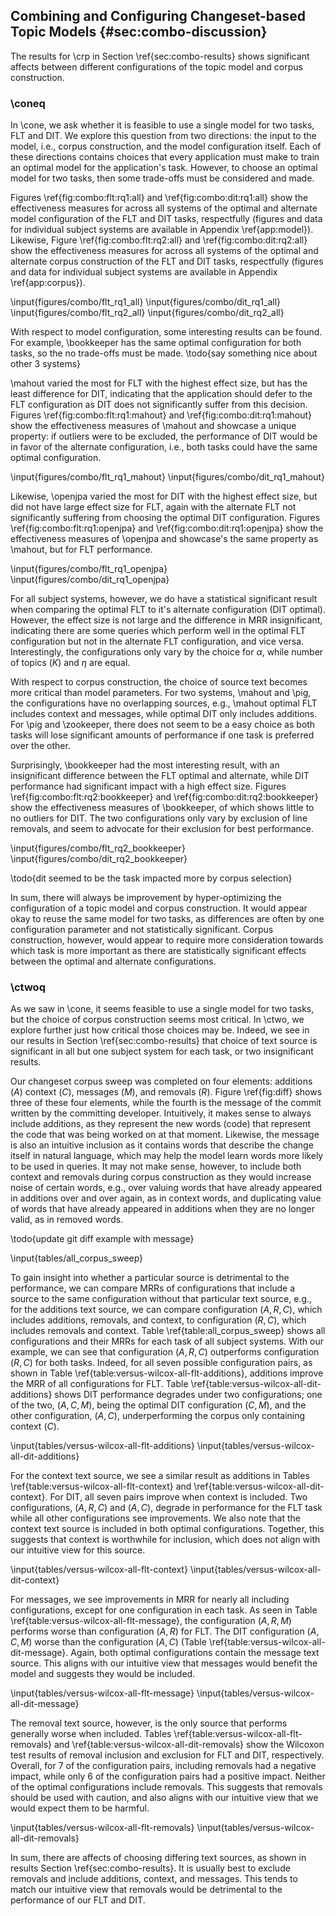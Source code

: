 ## Combining and Configuring Changeset-based Topic Models {#sec:combo-discussion}

The results for \crp in Section \ref{sec:combo-results} shows significant
affects between different configurations of the topic model and corpus
construction.

### \coneq

In \cone, we ask whether it is feasible to use a single model for two tasks,
FLT and DIT.  We explore this question from two directions: the input to the
model, i.e., corpus construction, and the model configuration itself.  Each of
these directions contains choices that every application must make to train an
optimal model for the application's task.  However, to choose an optimal model
for two tasks, then some trade-offs must be considered and made.

Figures \ref{fig:combo:flt:rq1:all} and \ref{fig:combo:dit:rq1:all} show the
effectiveness measures for across all systems of the optimal and alternate
model configuration of the FLT and DIT tasks, respectfully (figures and data
for individual subject systems are available in Appendix \ref{app:model}).
Likewise, Figure \ref{fig:combo:flt:rq2:all} and \ref{fig:combo:dit:rq2:all}
show the effectiveness measures for across all systems of the optimal and
alternate corpus construction of the FLT and DIT tasks, respectfully (figures
and data for individual subject systems are available in Appendix
\ref{app:corpus}).

\input{figures/combo/flt_rq1_all}
\input{figures/combo/dit_rq1_all}
\input{figures/combo/flt_rq2_all}
\input{figures/combo/dit_rq2_all}

With respect to model configuration, some interesting results can be found.
For example, \bookkeeper has the same optimal configuration for both tasks, so
the no trade-offs must be made. \todo{say something nice about other 3 systems}

\mahout varied the most for FLT with the highest effect size, but has the least
difference for DIT, indicating that the application should defer to the FLT
configuration as DIT does not significantly suffer from this decision.  Figures
\ref{fig:combo:flt:rq1:mahout} and \ref{fig:combo:dit:rq1:mahout} show the
effectiveness measures of \mahout and showcase a unique property: if outliers
were to be excluded, the performance of DIT would be in favor of the alternate
configuration, i.e., both tasks could have the same optimal configuration.

\input{figures/combo/flt_rq1_mahout}
\input{figures/combo/dit_rq1_mahout}

Likewise, \openjpa varied the most for DIT with the highest effect size, but
did not have large effect size for FLT, again with the alternate FLT not
significantly suffering from choosing the optimal DIT configuration.  Figures
\ref{fig:combo:flt:rq1:openjpa} and \ref{fig:combo:dit:rq1:openjpa} show the
effectiveness measures of \openjpa and showcase's the same property as \mahout,
but for FLT performance.

\input{figures/combo/flt_rq1_openjpa}
\input{figures/combo/dit_rq1_openjpa}

For all subject systems, however, we do have a statistical significant result
when comparing the optimal FLT to it's alternate configuration (DIT optimal).
However, the effect size is not large and the difference in MRR insignificant,
indicating there are some queries which perform well in the optimal FLT
configuration but not in the alternate FLT configuration, and vice versa.
Interestingly, the configurations only vary by the choice for $\alpha$, while
number of topics ($K$) and $\eta$ are equal.

With respect to corpus construction, the choice of source text becomes more
critical than model parameters.  For two systems, \mahout and \pig, the
configurations have no overlapping sources, e.g., \mahout optimal FLT includes
context and messages, while optimal DIT only includes additions.  For \pig and
\zookeeper, there does not seem to be a easy choice as both tasks will lose
significant amounts of performance if one task is preferred over the other.

Surprisingly, \bookkeeper had the most interesting result, with an
insignificant difference between the FLT optimal and alternate, while DIT
performance had significant impact with a high effect size.  Figures
\ref{fig:combo:flt:rq2:bookkeeper} and \ref{fig:combo:dit:rq2:bookkeeper} show
the effectiveness measures of \bookkeeper, of which shows little to no outliers
for DIT.  The two configurations only vary by exclusion of line removals, and
seem to advocate for their exclusion for best performance.

\input{figures/combo/flt_rq2_bookkeeper}
\input{figures/combo/dit_rq2_bookkeeper}

\todo{dit seemed to be the task impacted more by corpus selection}

In sum, there will always be improvement by hyper-optimizing the configuration
of a topic model and corpus construction.  It would appear okay to reuse the
same model for two tasks, as differences are often by one configuration
parameter and not statistically significant. Corpus construction, however,
would appear to require more consideration towards which task is more important
as there are statistically significant effects between the optimal and
alternate configurations.

### \ctwoq

As we saw in \cone, it seems feasible to use a single model for two tasks, but
the choice of corpus construction seems most critical.  In \ctwo, we explore
further just how critical those choices may be.  Indeed, we see in our results
in Section \ref{sec:combo-results} that choice of text source is significant in
all but one subject system for each task, or two insignificant results.

Our changeset corpus sweep was completed on four elements: additions $(A)$
context $(C)$, messages $(M)$, and removals $(R)$.  Figure \ref{fig:diff} shows
three of these four elements, while the fourth is the message of the commit
written by the committing developer.  Intuitively, it makes sense to always
include additions, as they represent the new words (code) that represent the
code that was being worked on at that moment.  Likewise, the message is also an
intuitive inclusion as it contains words that describe the change itself in
natural language, which may help the model learn words more likely to be used
in queries.  It may not make sense, however, to include both context and
removals during corpus construction as they would increase noise of certain
words, e.g., over valuing words that have already appeared in additions over
and over again, as in context words, and duplicating value of words that have
already appeared in additions when they are no longer valid, as in removed
words.

\todo{update git diff example with message}

\input{tables/all_corpus_sweep}

To gain insight into whether a particular source is detrimental to the
performance, we can compare MRRs of configurations that include a source to the
same configuration without that particular text source, e.g., for the additions
text source, we can compare configuration $(A, R, C)$, which includes
additions, removals, and context, to configuration $(R, C)$, which includes
removals and context.  Table \ref{table:all_corpus_sweep} shows all
configurations and their MRRs for each task of all subject systems.  With our
example, we can see that configuration $(A, R, C)$ outperforms configuration
$(R, C)$ for both tasks.  Indeed, for all seven possible configuration pairs,
as shown in Table \ref{table:versus-wilcox-all-flt-additions}, additions
improve the MRR of all configurations for FLT.  Table
\ref{table:versus-wilcox-all-dit-additions} shows DIT performance degrades
under two configurations; one of the two, $(A, C, M)$, being the optimal DIT
configuration $(C, M)$, and the other configuration, $(A, C)$, underperforming
the corpus only containing context $(C)$.

\input{tables/versus-wilcox-all-flt-additions}
\input{tables/versus-wilcox-all-dit-additions}

For the context text source, we see a similar result as additions in Tables
\ref{table:versus-wilcox-all-flt-context} and
\ref{table:versus-wilcox-all-dit-context}.  For DIT, all seven pairs improve
when context is included.  Two configurations, $(A, R, C)$ and $(A, C)$,
degrade in performance for the FLT task while all other configurations see
improvements.  We also note that the context text source is included in both
optimal configurations.  Together, this suggests that context is worthwhile for
inclusion, which does not align with our intuitive view for this source.

\input{tables/versus-wilcox-all-flt-context}
\input{tables/versus-wilcox-all-dit-context}

For messages, we see improvements in MRR for nearly all including
configurations, except for one configuration in each task. As seen in Table
\ref{table:versus-wilcox-all-flt-message}, the configuration $(A, R, M)$
performs worse than configuration $(A, R)$ for FLT.  The DIT configuration $(A,
C, M)$ worse than the configuration $(A, C)$ (Table
\ref{table:versus-wilcox-all-dit-message}.  Again, both optimal configurations
contain the message text source.  This aligns with our intuitive view that
messages would benefit the model and suggests they would be included.

\input{tables/versus-wilcox-all-flt-message}
\input{tables/versus-wilcox-all-dit-message}

The removal text source, however, is the only source that performs generally
worse when included.  Tables \ref{table:versus-wilcox-all-flt-removals} and
\ref{table:versus-wilcox-all-dit-removals} show the Wilcoxon test results of
removal inclusion and exclusion for FLT and DIT, respectively.  Overall, for 7
of the configuration pairs, including removals had a negative impact, while
only 6 of the configuration pairs had a positive impact.  Neither of the
optimal configurations include removals.  This suggests that removals should be
used with caution, and also aligns with our intuitive view that we would expect
them to be harmful.

\input{tables/versus-wilcox-all-flt-removals}
\input{tables/versus-wilcox-all-dit-removals}

In sum, there are affects of choosing differing text sources, as shown in
results Section \ref{sec:combo-results}.  It is usually best to exclude
removals and include additions, context, and messages.  This tends to match our
intuitive view that removals would be detrimental to the performance of our FLT
and DIT.

<!--
Corpus:

1. There is a need to choose inputs during corpus construction.
2. Removals seem to usually degrade results, although not dramatically
3. Additions generally improve the results, likely because it was the code
   written that resolved the issue.  Message is the same.
4. Context inclusion seems less impactful, but is generally positive.
-->

